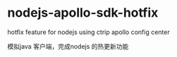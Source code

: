 # nodejs-apollo-sdk-hotfix
hotfix feature for nodejs using ctrip apollo config center


模拟java 客户端，完成nodejs 的热更新功能
